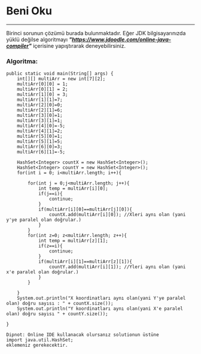 # Beni Oku
---
Birinci sorunun çözümü burada bulunmaktadır. Eğer JDK bilgisayarınızda yüklü değilse algoritmayı **_"https://www.jdoodle.com/online-java-compiler"_** içerisine yapıştırarak deneyebilirsiniz.

### Algoritma: 
    public static void main(String[] args) {
        int[][] multiArr = new int[7][2];
        multiArr[0][0] = 1;
        multiArr[0][1] = 2;
        multiArr[1][0] = 3;
        multiArr[1][1]=7;
        multiArr[2][0]=0;
        multiArr[2][1]=6;
        multiArr[3][0]=1;
        multiArr[3][1]=1;
        multiArr[4][0]=-5;
        multiArr[4][1]=2;
        multiArr[5][0]=1;
        multiArr[5][1]=5;
        multiArr[6][0]=3;
        multiArr[6][1]=-5;

        HashSet<Integer> countX = new HashSet<Integer>();
        HashSet<Integer> countY = new HashSet<Integer>();
        for(int i = 0; i<multiArr.length; i++){

            for(int j = 0;j<multiArr.length; j++){
                int temp = multiArr[i][0];
                if(j==i){
                    continue;
                }
                if(multiArr[i][0]==multiArr[j][0]){
                    countX.add(multiArr[i][0]); //Xleri aynı olan (yani y'ye paralel olan doğrular.)
                }
            }
            for(int z=0; z<multiArr.length; z++){
                int temp = multiArr[z][1];
                if(z==i){
                    continue;
                }
                if(multiArr[i][1]==multiArr[z][1]){
                    countY.add(multiArr[i][1]); //Yleri aynı olan (yani x'e paralel olan doğrular.)
                }
            }

        }
        System.out.println("X koordinatları aynı olan(yani Y'ye paralel olan) doğru sayısı : " + countX.size());
        System.out.println("Y koordinatları aynı olan(yani X'e paralel olan) doğru sayısı " + countY.size());

    }

    Dipnot: Online IDE kullanacak olursanız solutionun üstüne  
    import java.util.HashSet;  
    eklemeniz gerekecektir.
